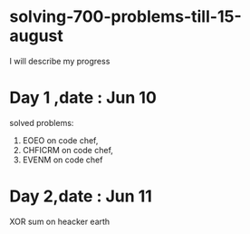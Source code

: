 # solving-700-problems-till-15-august
I will describe my progress
# Day 1 ,date : Jun 10 
solved problems: 
1) EOEO on code chef, 
2) CHFICRM on code chef, 
3) EVENM on code chef
# Day 2,date : Jun 11
XOR sum on heacker earth
